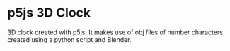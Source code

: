 # p5js 3D Clock

3D clock created with p5js. It makes use of obj files of number characters created using a python script and Blender.
